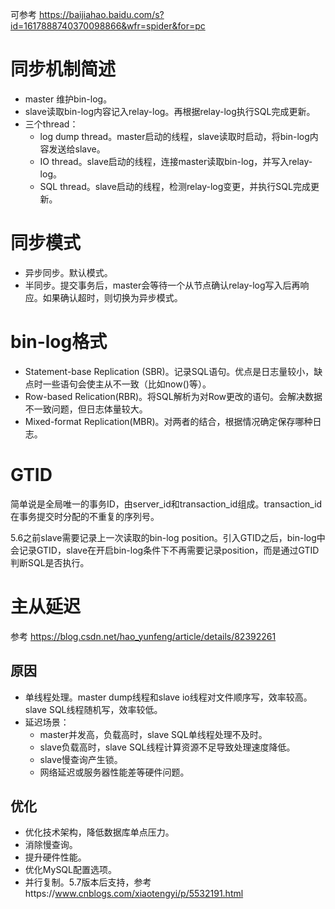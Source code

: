 可参考 https://baijiahao.baidu.com/s?id=1617888740370098866&wfr=spider&for=pc

# 同步机制简述

* master 维护bin-log。
* slave读取bin-log内容记入relay-log。再根据relay-log执行SQL完成更新。
* 三个thread：
  * log dump thread。master启动的线程，slave读取时启动，将bin-log内容发送给slave。
  * IO thread。slave启动的线程，连接master读取bin-log，并写入relay-log。
  * SQL thread。slave启动的线程，检测relay-log变更，并执行SQL完成更新。

# 同步模式

* 异步同步。默认模式。
* 半同步。提交事务后，master会等待一个从节点确认relay-log写入后再响应。如果确认超时，则切换为异步模式。

# bin-log格式

* Statement-base Replication (SBR)。记录SQL语句。优点是日志量较小，缺点时一些语句会使主从不一致（比如now()等）。
* Row-based Relication(RBR)。将SQL解析为对Row更改的语句。会解决数据不一致问题，但日志体量较大。
* Mixed-format Replication(MBR)。对两者的结合，根据情况确定保存哪种日志。

# GTID

简单说是全局唯一的事务ID，由server_id和transaction_id组成。transaction_id在事务提交时分配的不重复的序列号。

5.6之前slave需要记录上一次读取的bin-log position。引入GTID之后，bin-log中会记录GTID，slave在开启bin-log条件下不再需要记录position，而是通过GTID判断SQL是否执行。

# 主从延迟

参考 https://blog.csdn.net/hao_yunfeng/article/details/82392261

## 原因

* 单线程处理。master dump线程和slave io线程对文件顺序写，效率较高。slave SQL线程随机写，效率较低。
* 延迟场景：
  * master并发高，负载高时，slave SQL单线程处理不及时。
  * slave负载高时，slave SQL线程计算资源不足导致处理速度降低。
  * slave慢查询产生锁。
  * 网络延迟或服务器性能差等硬件问题。

## 优化

* 优化技术架构，降低数据库单点压力。
* 消除慢查询。
* 提升硬件性能。
* 优化MySQL配置选项。
* 并行复制。5.7版本后支持，参考https://www.cnblogs.com/xiaotengyi/p/5532191.html